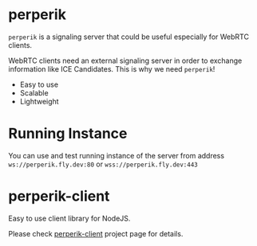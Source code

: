 # perperik

`perperik` is a signaling server that could be useful especially for WebRTC clients.

 WebRTC clients need an external signaling server in order to exchange information like ICE Candidates. This is why we need `perperik`!

 * Easy to use
 * Scalable
 * Lightweight

 # Running Instance

 You can use and test running instance of the server from address `ws://perperik.fly.dev:80` or `wss://perperik.fly.dev:443`

 # perperik-client

 Easy to use client library for NodeJS. 
 
 Please check [perperik-client](https://github.com/murat-dogan/perperik-client) project page for details.
